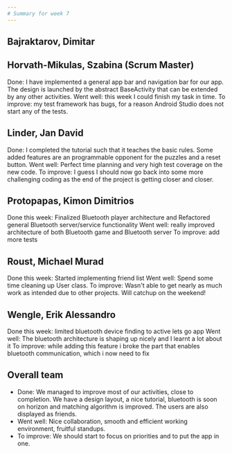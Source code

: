 ```yaml
---
# Summary for week 7
---
```


## Bajraktarov, Dimitar


## Horvath-Mikulas, Szabina (Scrum Master)
Done: I have implemented a general app bar and navigation bar for our app. The design is launched by the abstract BaseActivity that can be extended by any other activities.
Went well: this week I could finish my task in time.
To improve: my test framework has bugs, for a reason Android Studio does not start any of the tests.

## Linder, Jan David
Done: I completed the tutorial such that it teaches the basic rules. Some added features are an programmable opponent for the puzzles and a reset button.
Went well: Perfect time planning and very high test coverage on the new code.
To improve: I guess I should now go back into some more challenging coding as the end of the project is getting closer and closer.

## Protopapas, Kimon Dimitrios
Done this week: Finalized Bluetooth player architecture and Refactored general Bluetooth server/service functionality
Went well: really improved architecture of both Bluetooth game and Bluetooth server
To improve: add more tests

## Roust, Michael Murad
Done this week: Started implementing friend list
Went well: Spend some time cleaning up User class.
To improve: Wasn't able to get nearly as much work as intended due to other projects. Will catchup on the weekend!

## Wengle, Erik Alessandro
Done this week: limited bluetooth device finding to active lets go app
Went well: The bluetooth architecture is shaping up nicely and I learnt a lot about it
To improve: while adding this feature i broke the part that enables bluetooth communication, which i now need to fix

## Overall team
- Done: We managed to improve most of our activities, close to completion. We have a design layout, a nice tutorial, bluetooth is soon on horizon and matching algorithm is improved. The users are also displayed as friends.
- Went well: Nice collaboration, smooth and efficient working environment, fruitful standups.
- To improve: We should start to focus on priorities and to put the app in one.
